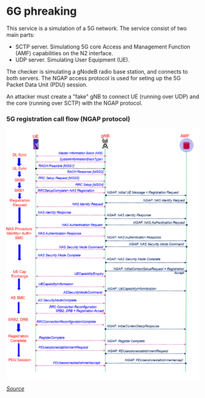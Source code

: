 6G phreaking
====================

This service is a simulation of a 5G network. The service consist of two main parts:

- SCTP server. Simulationg 5G core Access and Management Function (AMF) capabilities on the N2 interface.
- UDP server. Simulating User Equipment (UE).

The checker is simulating a gNodeB radio base station, and connects to both servers. The NGAP access protocol is used for seting up the 5G Packet Data Unit (PDU) session.

An attacker must create a "fake" gNB to connect UE (running over UDP) and the core (running over SCTP) with the NGAP protocol.

### 5G registration call flow (NGAP protocol)

![5G registration](registration.png)

[*Source*](https://www.techplayon.com/5g-nr-sa-registration-attach-call-flow/)
